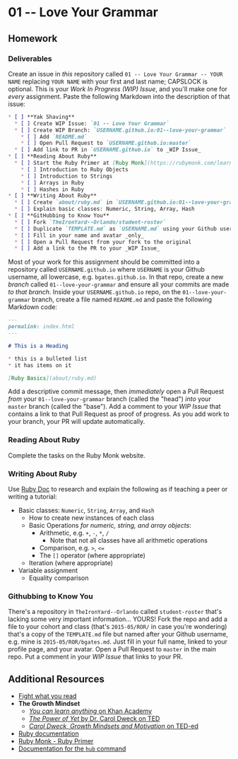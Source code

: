 # 01 -- Love Your Grammar

## Homework

### Deliverables

Create an issue in _this_ repository called `01 -- Love Your Grammar -- YOUR NAME` replacing `YOUR NAME` with your first and last name; CAPSLOCK is optional. This is your _Work In Progress (WIP) Issue_, and you'll make one for _every_ assignment. Paste the following Markdown into the description of that issue:

```markdown
* [ ] **Yak Shaving**
  * [ ] Create WIP Issue: `01 -- Love Your Grammar`
  * [ ] Create WIP Branch: `USERNAME.github.io:01--love-your-grammar`
    * [ ] Add `README.md`
    * [ ] Open Pull Request to `USERNAME.github.io:master`
  * [ ] Add link to PR in `USERNAME.github.io` to _WIP Issue_
* [ ] **Reading About Ruby**
  * [ ] Start the Ruby Primer at [Ruby Monk](https://rubymonk.com/learning/books/1-ruby-primer). Complete the following sections:
    * [ ] Introduction to Ruby Objects
    * [ ] Introduction to Strings
    * [ ] Arrays in Ruby
    * [ ] Hashes in Ruby
* [ ] **Writing About Ruby**
  * [ ] Create `about/ruby.md` in `USERNAME.github.io:01--love-your-grammar`
  * [ ] Explain basic classes: Numeric, String, Array, Hash
* [ ] **GitHubbing to Know You**
  * [ ] Fork `TheIronYard--Orlando/student-roster`
  * [ ] Duplicate `TEMPLATE.md` as `USERNAME.md` using your Github username
  * [ ] Fill in your name and avatar _only_
  * [ ] Open a Pull Request from your fork to the original
  * [ ] Add a link to the PR to your _WIP Issue_
```

Most of your work for this assignment should be committed into a repository called `USERNAME.github.io` where `USERNAME` is your Github username, all lowercase, e.g. `bgates.github.io`. In that repo, create a new _branch_ called `01--love-your-grammar` and ensure all your commits are made _to that branch_. Inside your `USERNAME.github.io` repo, on the `01--love-your-grammar` branch, create a file named `README.md` and paste the following Markdown code:

```markdown
---
permalink: index.html
---

# This is a Heading

* this is a bulleted list
* it has items on it

[Ruby Basics](about/ruby.md)
```

Add a descriptive commit message, then _immediately_ open a Pull Request _from_ your `01--love-your-grammar` branch (called the "head") _into_ your `master` branch (called the "base"). Add a comment to your _WIP Issue_ that contains a link to that Pull Request as proof of progress. As you add work to your branch, your PR will update automatically.

### Reading About Ruby

Complete the tasks on the Ruby Monk website. 

### Writing About Ruby

Use [Ruby Doc](http://ruby-doc.org/core-2.2.2/) to research and explain the following as if teaching a peer or writing a tutorial:

* Basic classes: `Numeric`, `String`, `Array`, and `Hash`
  * How to create new instances of each class
  * Basic Operations _for numeric, string, and array objects_:
    * Arithmetic, e.g. `+`, `-`, `*`, `/`
      * Note that not all classes have all arithmetic operations
    * Comparison, e.g. `>`, `<=`
    * The `[]` operator (where appropriate)
  * Iteration (where appropriate)
* Variable assignment
  * Equality comparison

### Githubbing to Know You

There's a repository in `TheIronYard--Orlando` called `student-roster` that's lacking some very important information... YOURS! Fork the repo and add a file to your cohort and class (that's `2015-05/ROR/` in case you're wondering) that's a copy of the `TEMPLATE.md` file but named after your Github username, e.g. mine is `2015-05/ROR/bgates.md`. Just fill in your full name, linked to your profile page, and your avatar. Open a Pull Request to `master` in the main repo. Put a comment in your _WIP Issue_ that links to your PR.

## Additional Resources

* [Fight what you read](http://jsomers.net/blog/kenjitsu)
* **The Growth Mindset**
  * [_You can learn anything_ on Khan Academy](https://www.khanacademy.org/youcanlearnanything)
  * [_The Power of Yet_ by Dr. Carol Dweck on TED](https://www.ted.com/talks/carol_dweck_the_power_of_believing_that_you_can_improve)
  * [_Carol Dweck, Growth Mindsets and Motivation_ on TED-ed](http://ed.ted.com/on/UA77FlTc)
* [Ruby documentation](http://ruby-doc.org/core-2.2.2/) 
* [Ruby Monk - Ruby Primer](https://rubymonk.com/learning/books/1-ruby-primer)
* [Documentation for the `hub` command](http://hub.github.com)
